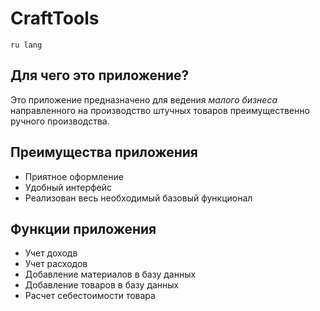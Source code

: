 CraftTools
==========
`ru lang`

Для чего это приложение?
----------
Это приложение предназначено для ведения _малого бизнеса_ направленного на производство штучных товаров преимущественно ручного производства.

Преимущества приложения
----------
* Приятное оформление
* Удобный интерфейс
* Реализован весь необходимый базовый функционал

Функции приложения
----------
* Учет доходв
* Учет расходов
* Добавление материалов в базу данных
* Добавление товаров в базу данных
* Расчет себестоимости товара
